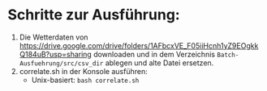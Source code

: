# Schritte zur Ausführung:
1. Die Wetterdaten von https://drive.google.com/drive/folders/1AFbcxVE_F05iiHcnh1yZ9EOgkkQ184uB?usp=sharing downloaden und in dem Verzeichnis ```Batch-Ausfuehrung/src/csv_dir``` ablegen und alte Datei ersetzen.
2. correlate.sh in der Konsole ausführen:
      - Unix-basiert: ```bash correlate.sh ```
  

